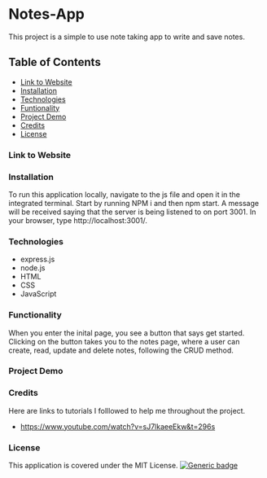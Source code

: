 # Notes-App

This project is a simple to use note taking app to write and save notes.

## Table of Contents

* [Link to Website](#Link-to-Website)
* [Installation](#Installation)
* [Technologies](#Technologies)
* [Funtionality](#Funtionality)
* [Project Demo](#Project-Demo)
* [Credits](#Credits)
* [License](#License)

### Link to Website

### Installation

To run this application locally, navigate to the js file and open it in the integrated terminal. Start by running NPM i and then npm start. A message will be received saying that the server is being listened to on port 3001. In your browser, type http://localhost:3001/. 

### Technologies

* express.js
* node.js
* HTML
* CSS
* JavaScript

### Functionality

When you enter the inital page, you see a button that says get started. Clicking on the button takes you to the notes page, where a user can create, read, update and delete notes, following the CRUD method. 

### Project Demo



### Credits

Here are links to tutorials I folllowed to help me throughout the project.
* https://www.youtube.com/watch?v=sJ7lkaeeEkw&t=296s

### License
This application is covered under the MIT License.
[![Generic badge](https://img.shields.io/badge/License-MIT-yellowgreen.svg)](https://shields.io/)